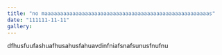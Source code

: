 ```yaml
---
title: "no maaaaaaaaaaaaaaaaaaaaaaaaaaaaaaaaaaaaaaaaaaaaaaaaaaaaas"
date: "111111-11-11"
gallery:
---
```


dfhusfuufashuafhusahusfahuavdinfniafsnafsunusfnufnu